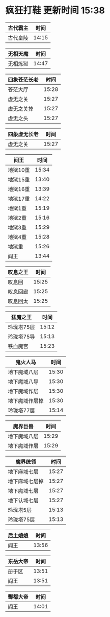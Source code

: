 # 疯狂打鞋 更新时间 15:38

| 古代霸主   | 时间    |
|--------|-------|
| 古代皇陵 | 14:15 |

| 无相天魔   | 时间    |
|--------|-------|
| 无相炼狱 | 14:47 |

| 四象苍茫长老   | 时间    |
|--------|-------|
| 苍茫大厅 | 15:28 |
| 虚无之关 | 15:27 |
| 虚无之关掉 | 15:27 |
| 虚无之头 | 15:27 |

| 四象虚无长老   | 时间    |
|--------|-------|
| 虚无之关 | 15:27 |

| 间王   | 时间    |
|--------|-------|
| 地狱10重 | 15:34 |
| 地狱15重 | 13:40 |
| 地狱16重 | 13:39 |
| 地狱17重 | 14:22 |
| 地狱1重 | 15:19 |
| 地狱2重 | 15:16 |
| 地狱3重 | 15:29 |
| 地狱4重 | 15:28 |
| 地狱重 | 15:26 |
| 阎王 | 13:44 |

| 叹息之王   | 时间    |
|--------|-------|
| 叹息回 | 15:25 |
| 叹息回廊 | 15:25 |
| 叹息回太 | 15:25 |

| 猛魔之王   | 时间    |
|--------|-------|
| 玲珑塔75层 | 15:12 |
| 玲珑塔75导 | 15:13 |
| 铁血魔宫 | 15:23 |

| 鬼火人马   | 时间    |
|--------|-------|
| 地下魔域八层 | 15:30 |
| 地下魔域八导 | 15:30 |
| 地下魔域作层 | 15:30 |
| 地下魔域作层掉 | 15:30 |
| 玲珑塔77层 | 15:14 |

| 魔界巨兽   | 时间    |
|--------|-------|
| 地下魔域八层 | 15:29 |
| 地下魔域作层 | 15:29 |

| 魔界统领   | 时间    |
|--------|-------|
| 地下麻域七层 | 15:27 |
| 地下麻域七层掉 | 15:27 |
| 地下魔域七层 | 15:27 |
| 地下认域七层 | 15:27 |
| 玲珑塔5层 | 15:13 |
| 玲珑塔75层 | 15:13 |

| 后土娘娘   | 时间    |
|--------|-------|
| 阎王 | 13:56 |

| 东岳大帝   | 时间    |
|--------|-------|
| 册于区 | 13:51 |
| 阎王 | 13:51 |

| 酆都大帝   | 时间    |
|--------|-------|
| 阎王 | 14:01 |
